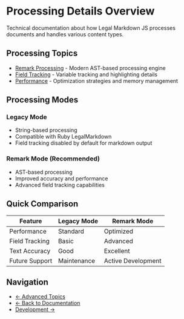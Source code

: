 # Processing Details Overview

Technical documentation about how Legal Markdown JS processes documents and
handles various content types.

## Processing Topics

- [Remark Processing](remark-processing.md) - Modern AST-based processing engine
- [Field Tracking](field-tracking.md) - Variable tracking and highlighting
  details
- [Performance](performance.md) - Optimization strategies and memory management

## Processing Modes

### Legacy Mode

- String-based processing
- Compatible with Ruby LegalMarkdown
- Field tracking disabled by default for markdown output

### Remark Mode (Recommended)

- AST-based processing
- Improved accuracy and performance
- Advanced field tracking capabilities

## Quick Comparison

| Feature        | Legacy Mode | Remark Mode        |
| -------------- | ----------- | ------------------ |
| Performance    | Standard    | Optimized          |
| Field Tracking | Basic       | Advanced           |
| Text Accuracy  | Good        | Excellent          |
| Future Support | Maintenance | Active Development |

## Navigation

- [← Advanced Topics](../advanced/README.md)
- [← Back to Documentation](../README.md)
- [Development →](../development/README.md)
